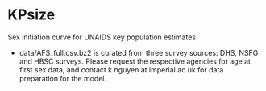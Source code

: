 # KPsize

Sex initiation curve for UNAIDS key population estimates

- data/AFS_full.csv.bz2 is curated from three survey sources: DHS, NSFG and
  HBSC surveys. Please request the respective agencies for age at first sex data, and contact k.nguyen at imperial.ac.uk for data preparation for the model.